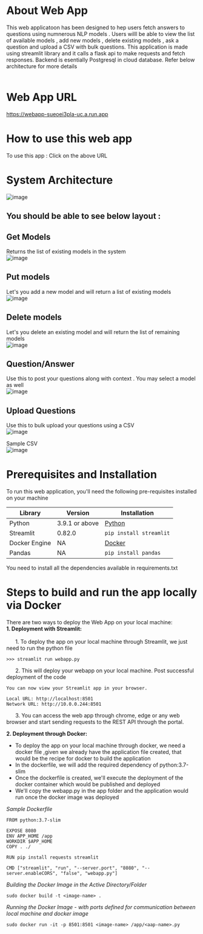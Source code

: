 # About Web App </br>

This web applicatoon has been designed to hep users fetch answers to questions using numnerous NLP models . Users willl be able to view the list of available models , add new models , delete existing models , ask a question and upload a CSV with bulk questions. This application is made using streamlit library and it calls a flask api to make requests and fetch responses. Backend is esentially Postgresql in cloud database. Refer below architecture for more details </br></br>

# Web App URL </br>
https://webapp-sueoei3pla-uc.a.run.app

# How to use this web app </br>

To use this app : Click on the above URL

# System Architecture</br>
![image](https://user-images.githubusercontent.com/69768815/120727045-867f3c00-c4a7-11eb-8feb-d2e7020f76a8.png)

## You should be able to see below layout :

## Get Models </br>
Returns the list of existing models in the system </br>
![image](https://user-images.githubusercontent.com/84538282/120740360-12519200-c4c1-11eb-8294-bae031c545fc.png)

## Put models </br>
Let's you add a new model and will return a list of existing models </br>
![image](https://user-images.githubusercontent.com/84538282/120740555-69576700-c4c1-11eb-8587-53283db154c0.png)

## Delete models</br>
Let's you delete an existing model and will return the list of remaining models </br>
![image](https://user-images.githubusercontent.com/84538282/120740617-8429db80-c4c1-11eb-9f3b-54237b508d64.png)

## Question/Answer</br>
Use this to post your questions along with context . You may select a model as well </br>
![image](https://user-images.githubusercontent.com/84538282/120741087-6446e780-c4c2-11eb-901e-25073965fa26.png)
## Upload Questions</br>
Use this to bulk upload your questions using a CSV </br>
![image](https://user-images.githubusercontent.com/84538282/120740677-ab80a880-c4c1-11eb-8e18-a4becfc22efe.png)

Sample CSV</br>
![image](https://user-images.githubusercontent.com/84538282/120740754-d10db200-c4c1-11eb-867f-dace69bd32cf.png)

# Prerequisites and Installation </br>
To run this web application, you'll need the following pre-requisites installed on your machine

| Library | Version | Installation |
| ----------- | ----------- | --------- |
| Python | 3.9.1 or above | <a href="https://www.python.org/downloads/"> Python </a> |
| Streamlit | 0.82.0 | `pip install streamlit`|
| Docker Engine | NA | <a href="https://docs.docker.com/engine/"> Docker </a>|
| Pandas | NA |`pip install pandas`|

You need to install all the dependencies available in requirements.txt

# Steps to build and run the app locally via Docker</br>

There are two ways to deploy the Web App on your local machine:
</br>
<b> 1. Deployment with Streamlit: </b>
</br>
</br>
&nbsp;&nbsp;&nbsp;&nbsp;&nbsp;&nbsp;1. To deploy the app on your local machine through Streamlit, we just need to run the python file

```
>>> streamlit run webapp.py
```
&nbsp;&nbsp;&nbsp;&nbsp;&nbsp;&nbsp;2. This will deploy your webapp on your local machine. Post successful deployment of the code
```
You can now view your Streamlit app in your browser.

Local URL: http://localhost:8501
Network URL: http://10.0.0.244:8501

```
&nbsp;&nbsp;&nbsp;&nbsp;&nbsp;&nbsp;3. You can access the web app through chrome, edge or any web browser and start sending requests to the REST API through the portal.

<b> 2. Deployment through Docker: </b>

- To deploy the app on your local machine through docker, we need a docker file ,given we already have the application file created, that would be the recipe for docker to build the application
- In the dockerfile, we will add the required dependency of python:3.7-slim
- Once the dockerfile is created, we'll execute the deployment of the docker container which would be published and deployed
- We'll copy the webapp.py in the app folder and the application would run once the docker image was deployed

*Sample Dockerfile*
````
FROM python:3.7-slim

EXPOSE 8080
ENV APP_HOME /app
WORKDIR $APP_HOME
COPY . ./

RUN pip install requests streamlit

CMD ["streamlit", "run", "--server.port", "8080", "--server.enableCORS", "false", "webapp.py"]
````
*Building the Docker Image in the Active Directory/Folder*
```
sudo docker build -t <image-name> .
```

*Running the Docker Image - with ports defined for communication between local machine and docker image*
```
sudo docker run -it -p 8501:8501 <image-name> /app/<aap-name>.py
